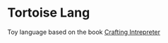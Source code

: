 # Tortoise Lang

Toy language based on the book [Crafting Intrepreter](https://craftinginterpreters.com/)